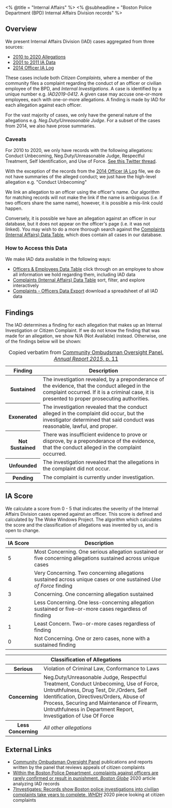 <% @title = "Internal Affairs" %>
<% @subheadline = "Boston Police Department (BPD) Internal Affairs Division records" %>

## Overview
We present Internal Affairs Division (IAD) cases aggregated from three sources:

- [2010 to 2020 Allegations](/pages/help#allegations_2010_to_202)
- [2001 to 2011 IA Data](/pages/help#bpd_ia_data_2001_2011)
- [2014 Officer IA Log](/pages/help#2014_officer_ia_log)

These cases include both _Citizen Complaints_, where a member of the community files a complaint regarding the conduct of an officer or civilian employee of the BPD, and _Internal Investigations_. A case is identified by a unique number e.g. _IAD2019-0412_. A given case may accuse one-or-more employees, each with one-or-more allegations. A finding is made by IAD for each allegation against each officer.

For the vast majority of cases, we only have the general nature of the allegations e.g. _Neg.Duty/Unreasonable Judge_. For a subset of the cases from 2014, we also have prose summaries.

### Caveats

For 2010 to 2020, we only have records with the following allegations: Conduct Unbecoming, Neg.Duty/Unreasonable Judge, Respectful Treatment, Self Identification, and Use of Force. [See this Twitter thread](https://twitter.com/nathan_story/status/1304446879665729537).

With the exception of the records from the [2014 Officer IA Log](/pages/help#2014_officer_ia_log) file, we do not have summaries of the alleged conduct; we just have the high-level allegation e.g. "Conduct Unbecoming"

We link an allegation to an officer using the officer's name. Our algorithm for matching records will not make the link if the name is ambiguous (i.e. if two officers share the same name), however, it is possible a mis-link could happen.

Conversely, it is possible we have an allegation against an officer in our database, but it does not appear on the officer's page (i.e. it was not linked). You may wish to do a more thorough search against the [Complaints (Internal Affairs) Data Table](/complaints), which does contain all cases in our database.

### How to Access this Data

We make IAD data available in the following ways:

- [Officers & Employees Data Table](/officers) click through on an employee to show all information we hold regarding them, including IAD data
- [Complaints (Internal Affairs) Data Table](/complaints) sort, filter, and explore interactively
- [Complaints - Officers Data Export](/exports#complaints_officers) download a spreadsheet of all IAD data

## Findings

The IAD determines a finding for each allegation that makes up an Internal Investigation or Citizen Complaint. If we do not know the finding that was made for an allegation, we show <span class="text-muted font-italic">N/A</span> (Not Available) instead. Otherwise, one of the findings below will be shown:

<table class="table">
  <caption>
    Copied verbatim from <a href="https://www.boston.gov/sites/default/files/file/document_files/2016/08/co-op_annual_report_final_2015_tcm3-53522.pdf#page=11">Community Ombudsman Oversight Panel. <i>Annual Report 2015</i>, p. 11</a>
  </caption>
  <thead>
    <tr>
      <th>Finding</th>
      <th>Description</th>
    </tr>
  </thead>
  <tbody>
    <tr>
      <th>Sustained</th>
      <td>The investigation revealed, by a preponderance of the evidence, that the conduct alleged in the
complaint occurred. If it is a criminal case, it is presented to proper prosecuting authorities.</td>
    </tr>
    <tr>
      <th>Exonerated</th>
      <td>The investigation revealed that the conduct alleged in the complaint did occur, but the investigator
determined that said conduct was reasonable, lawful, and proper.</td>
    </tr>
    <tr>
      <th class="text-nowrap">Not Sustained</th>
      <td>There was insufficient evidence to prove or disprove, by a preponderance of the evidence, that the
conduct alleged in the complaint occurred.</td>
    </tr>
    <tr>
      <th>Unfounded</th>
      <td>The investigation revealed that the allegations in the complaint did not occur.</td>
    </tr>
    <tr>
      <th>Pending</th>
      <td>The complaint is currently under investigation.</td>
    </tr>
  </tbody>
</table>

<h2 id="ia_score">IA Score</h2>
We calculate a score from 0 - 5 that indicates the severity of the Internal Affairs Division cases opened against an officer. This score is defined and calculated by The Woke Windows Project. The algorithm which calculates the score and the classification of allegations was invented by us, and is open to change.

<table class="table">
  <thead>
    <tr>
      <th>IA&nbsp;Score</th>
      <th>Description</th>
    </tr>
  </thead>
  <tbody>
    <tr>
      <td>5</td>
      <td>Most Concerning. One serious allegation sustained or five concerning allegations sustained across unique cases</td>
    </tr>
    <tr>
      <td>4</td>
      <td>Very Concerning. Two concerning allegations sustained across unique cases or one sustained <i>Use of Force</i> finding</td>
    </tr>
    <tr>
      <td>3</td>
      <td>Concerning. One concerning allegation sustained</td>
    </tr>
    <tr>
      <td>2</td>
      <td>Less Concerning. One less-concerning allegation sustained or five-or-more cases regardless of finding</td>
    </tr>
    <tr>
      <td>1</td>
      <td>Least Concern. Two-or-more cases regardless of finding</td>
    </tr>
    <tr>
      <td>0</td>
      <td>Not Concerning. One or zero cases, none with a sustained finding</td>
    </tr>
  </tbody>
</table>

<table class="table">
  <thead>
    <tr>
      <th colspan="2">Classification of Allegations</th>
    </tr>
  </thead>
  <tbody>
    <tr>
      <th>Serious</th>
      <td>Violation of Criminal Law, Conformance to Laws</td>
    </tr>
    <tr>
      <th>Concerning</th>
      <td>
        Neg.Duty/Unreasonable Judge, Respectful Treatment, Conduct Unbecoming, Use of Force, Untruthfulness, Drug Test, Dir./Orders, Self Identification, Directives/Orders, Abuse of Process, Securing and Maintenance of Firearm, Untruthfulness in Department Report, Investigation of Use Of Force
      </td>
    </tr>
    <tr>
      <th>Less Concerning</th>
      <td><i>All other allegations</i></td>
    </tr>
  </tbody>
</table>

## External Links

- [Community Ombudsman Oversight Panel](https://www.boston.gov/departments/law/community-ombudsman-oversight-panel) publications and reports written by the panel that reviews appeals of citizen complaints
- [Within the Boston Police Department, complaints against officers are rarely confirmed or result in punishment. _Boston Globe_](https://www.bostonglobe.com/2020/07/18/metro/within-boston-police-department-complaints-against-officers-are-rarely-confirmed-or-result-punishment/) 2020 article analyzing IAD records
- [7Investigates: Records show Boston police investigations into civilian complaints take years to complete. _WHDH_](https://whdh.com/news/7investigates-records-show-boston-police-investigations-into-civilian-complaints-take-years-to-complete/) 2020 piece looking at citizen complaints
